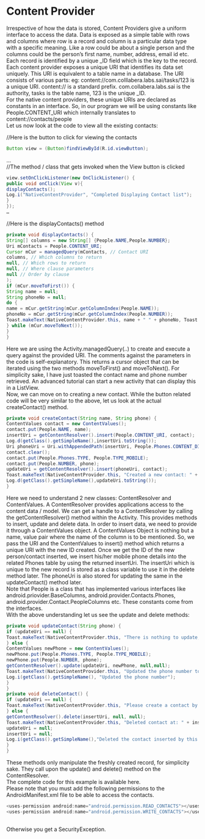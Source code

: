# Content Provider


Irrespective of how the data is stored, Content Providers give a uniform
interface to access the data. Data is exposed as a simple table with rows and
columns where row is a record and column is a particular data type with a
specific meaning. Like a row could be about a single person and the columns
could be the person’s first name, number, address, email id etc.  
Each record is identified by a unique \_ID field which is the key to the record.
Each content provider exposes a unique URI that identifies its data set
uniquely. This URI is equivalent to a table name in a database. The URI consists
of various parts: eg: content://com.colllabera.labs.sai/tasks/123 is a unique
URI. content:// is a standard prefix. com.collabera.labs.sai is the authority,
tasks is the table name, 123 is the unique \_ID.  
For the native content providers, these unique URIs are declared as constants in
an interface. So, in our program we will be using constants like
People.CONTENT_URI which internally translates to content://contacts/people  
Let us now look at the code to view all the existing contacts:

  
//Here is the button to click for viewing the contacts

```java
Button view = (Button)findViewById(R.id.viewButton);
```

…  
//The method / class that gets invoked when the View button is clicked

```java
view.setOnClickListener(new OnClickListener() {
public void onClick(View v){
displayContacts();
Log.i("NativeContentProvider", "Completed Displaying Contact list");
}
});
…
```

//Here is the displayContacts() method

```java
private void displayContacts() {
String[] columns = new String[] {People.NAME,People.NUMBER};
Uri mContacts = People.CONTENT_URI;
Cursor mCur = managedQuery(mContacts, // Contact URI
columns, // Which columns to return
null, // Which rows to return
null, // Where clause parameters
null // Order by clause
);
if (mCur.moveToFirst()) {
String name = null;
String phoneNo = null;
do {
name = mCur.getString(mCur.getColumnIndex(People.NAME));
phoneNo = mCur.getString(mCur.getColumnIndex(People.NUMBER));
Toast.makeText(NativeContentProvider.this, name + " " + phoneNo, Toast.LENGTH_SHORT).show();
} while (mCur.moveToNext());
}
}
````

Here we are using the Activity.managedQuery(..) to create and execute a query
against the provided URI. The comments against the parameters in the code is
self-explanatory. This returns a cursor object that can be iterated using the
two methods moveToFirst() and moveToNext(). For simplicity sake, I have just
toasted the contact name and phone number retrieved. An advanced tutorial can
start a new activity that can display this in a ListView.  
Now, we can move on to creating a new contact. While the button related code
will be very similar to the above, let us look at the actual createContact()
method.

```java
private void createContact(String name, String phone) {
ContentValues contact = new ContentValues();
contact.put(People.NAME, name);
insertUri = getContentResolver().insert(People.CONTENT_URI, contact);
Log.d(getClass().getSimpleName(),insertUri.toString());
Uri phoneUri = Uri.withAppendedPath(insertUri, People.Phones.CONTENT_DIRECTORY);
contact.clear();
contact.put(People.Phones.TYPE, People.TYPE_MOBILE);
contact.put(People.NUMBER, phone);
updateUri = getContentResolver().insert(phoneUri, contact);
Toast.makeText(NativeContentProvider.this, "Created a new contact: " + name + " " + phone, Toast.LENGTH_SHORT).show();
Log.d(getClass().getSimpleName(),updateUri.toString());
}
```

Here we need to understand 2 new classes: ContentResolver and ContentValues. A
ContentResolver provides applications access to the content data / model. We can
get a handle to a ContentResolver by calling the getContentResolver() method
within the Activity. This provides methods to insert, update and delete data. In
order to insert data, we need to provide it through a ContentValues object. A
ContentValues Object is nothing but a name, value pair where the name of the
column is to be mentioned. So, we pass the URI and the ContentValues to insert()
method which returns a unique URI with the new ID created. Once we get the ID of
the new person/contact inserted, we insert his/her mobile phone details into the
related Phones table by using the returned insertUri. The insertUri which is
unique to the new record is stored as a class variable to use it in the delete
method later. The phoneUri is also stored for updating the same in the
updateContact() method later.  
Note that People is a class that has implemented various interfaces like
android.priovider.BaseColumns, android.provider.Contacts.Phones,
android.provider.Contact.PeopleColumns etc. These constants come from the
interfaces.  
With the above understanding let us see the update and delete methods:

```java
private void updateContact(String phone) {
if (updateUri == null) {
Toast.makeText(NativeContentProvider.this, "There is nothing to update, Please create a contact and then click update", Toast.LENGTH_LONG).show();
} else {
ContentValues newPhone = new ContentValues();
newPhone.put(People.Phones.TYPE, People.TYPE_MOBILE);
newPhone.put(People.NUMBER, phone);
getContentResolver().update(updateUri, newPhone, null,null);
Toast.makeText(NativeContentProvider.this, "Updated the phone number to: " + phone, Toast.LENGTH_SHORT).show();
Log.i(getClass().getSimpleName(), "Updated the phone number");
}
}
private void deleteContact() {
if (updateUri == null) {
Toast.makeText(NativeContentProvider.this, "Please create a contact by clicking create button, then I can delete the same", Toast.LENGTH_LONG).show();
} else {
getContentResolver().delete(insertUri, null, null);
Toast.makeText(NativeContentProvider.this, "Deleted contact at: " + insertUri.toString(), Toast.LENGTH_SHORT).show();
updateUri = null;
insertUri = null;
Log.i(getClass().getSimpleName(),"Deleted the contact inserted by this program");
}
}
```

These methods only manipulate the freshly created record, for simplicity sake.
They call upon the update() and delete() method on the ContentResolver.  
The complete code for this example is available here.  
Please note that you must add the following permissions to the
AndroidManifest.xml file to be able to access the contacts.

```java
<uses-permission android:name="android.permission.READ_CONTACTS"></uses-permission>
<uses-permission android:name="android.permission.WRITE_CONTACTS"></uses-permission>
 
```

Otherwise you get a SecurityException.
